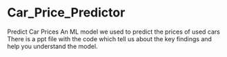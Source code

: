 # Car_Price_Predictor
Predict Car Prices
An ML model we used to predict the prices of used cars
There is a ppt file with the code which tell us about the key findings and help you understand the model.
